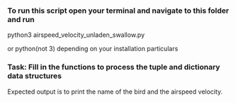 ### To run this script open your terminal and navigate to this folder and run 

python3 airspeed_velocity_unladen_swallow.py 

or python(not 3) depending on your installation particulars


### Task: Fill in the functions to process the tuple and dictionary data structures

Expected output is to print the name of the bird and the airspeed velocity.
